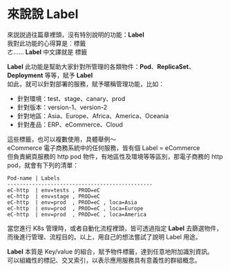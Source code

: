 # 來說說 Label

來説説過往篇章裡頭，沒有特別說明的功能：**Label**  
我對此功能的心得算是：標籤  
ㄜ...... **Label** 中文譯就是 標籤

**Label** 此功能是幫助大家針對所管理的各類物件：**Pod**、**ReplicaSet**、**Deployment** 等等，賦予 **Label**  
如此，就可以針對部署的服務，賦予暱稱管理功能，比如：

* 針對環境：test、stage、canary、prod
* 針對版本：version-1、version-2
* 針對地區：Asia、Europe、Africa、America、Oceania
* 針對產品：ERP、eCommerce、Cloud

這些標籤，也可以複數使用，具體舉例～  
eCommerce 電子商務系統中的任何服務，皆有個 Label = eCommerce  
但負責網頁服務的 http pod 物件，有地區性及環境等等區別，那電子商務的 http pod，就會有下列的清單：

```text
Pod-name | Labels
-----------------------------------------------
eC-http  | env=tests , PROD=eC
eC-http  | env=stage , PROD=eC
eC-http  | env=prod  , PROD=eC , loca=Asia
eC-http  | env=prod  , PROD=eC , loca=Europe
eC-http  | env=prod  , PROD=eC , loca=America

```

當您進行 K8s 管理時，或者自動化流程裡頭，皆可透過指定 **Label** 去篩選物件，而後進行管理、流程目的。以上，用自己的想法嘗試了說明 Label 用途。

**Label** 本質是 Key/value 的組合，賦予物件標籤，達到任意地附加識別資訊。  
可以組織性的標記、交叉索引，以表示應用服務具有意義性的群組概念。

